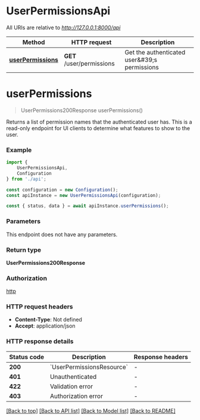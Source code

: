 # UserPermissionsApi

All URIs are relative to *http://127.0.0.1:8000/api*

|Method | HTTP request | Description|
|------------- | ------------- | -------------|
|[**userPermissions**](#userpermissions) | **GET** /user/permissions | Get the authenticated user\&#39;s permissions|

# **userPermissions**
> UserPermissions200Response userPermissions()

Returns a list of permission names that the authenticated user has. This is a read-only endpoint for UI clients to determine what features to show to the user.

### Example

```typescript
import {
    UserPermissionsApi,
    Configuration
} from './api';

const configuration = new Configuration();
const apiInstance = new UserPermissionsApi(configuration);

const { status, data } = await apiInstance.userPermissions();
```

### Parameters
This endpoint does not have any parameters.


### Return type

**UserPermissions200Response**

### Authorization

[http](../README.md#http)

### HTTP request headers

 - **Content-Type**: Not defined
 - **Accept**: application/json


### HTTP response details
| Status code | Description | Response headers |
|-------------|-------------|------------------|
|**200** | &#x60;UserPermissionsResource&#x60; |  -  |
|**401** | Unauthenticated |  -  |
|**422** | Validation error |  -  |
|**403** | Authorization error |  -  |

[[Back to top]](#) [[Back to API list]](../README.md#documentation-for-api-endpoints) [[Back to Model list]](../README.md#documentation-for-models) [[Back to README]](../README.md)

